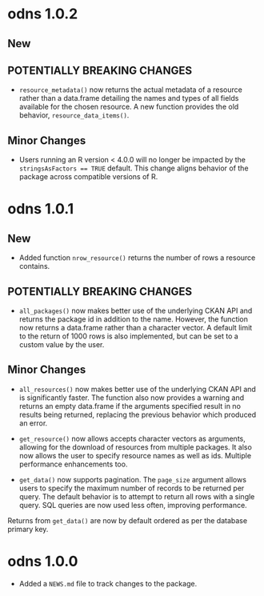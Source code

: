 # odns 1.0.2

## New


## POTENTIALLY BREAKING CHANGES
* `resource_metadata()` now returns the actual metadata of a resource rather
than a data.frame detailing the names and types of all fields available for the
chosen resource. A new function provides the old behavior, 
`resource_data_items()`.

## Minor Changes
* Users running an R version < 4.0.0 will no longer be impacted by the  
`stringsAsFactors == TRUE` default. This change aligns behavior of the package 
across compatible versions of R.

# odns 1.0.1

## New
* Added function `nrow_resource()` returns the number of rows a resource
contains.

## POTENTIALLY BREAKING CHANGES
* `all_packages()` now makes better use of the underlying CKAN API and returns
the package id in addition to the name. However, the function now returns a 
data.frame rather than a character vector. A default limit to the return of 1000
rows is also implemented, but can be set to a custom value by the user.

## Minor Changes
* `all_resources()` now makes better use of the underlying CKAN API and is
significantly faster. The function also now provides a warning and returns an
empty data.frame if the arguments specified result in no results being returned,
replacing the previous behavior which produced an error.

* `get_resource()` now allows accepts character vectors as arguments, allowing
for the download of resources from multiple packages. It also now allows the
user to specify resource names as well as ids. Multiple performance enhancements
too.

* `get_data()` now supports pagination. The `page_size` argument allows users to
specify the maximum number of records to be returned per query. The default 
behavior is to attempt to return all rows with a single query. SQL queries are
now used less often, improving performance.

Returns from `get_data()` are now by default ordered as per the database primary
key.

# odns 1.0.0

* Added a `NEWS.md` file to track changes to the package.
